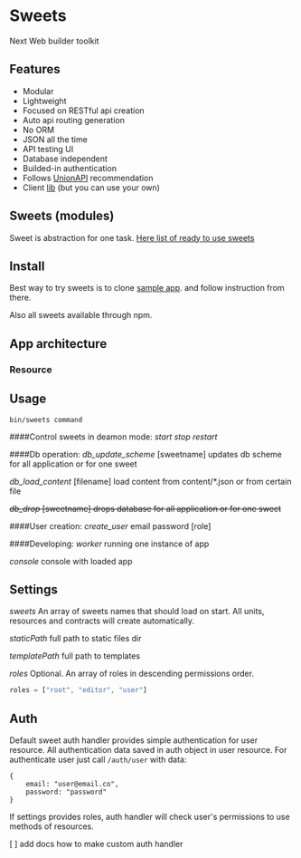 # Sweets
Next Web builder toolkit

## Features

* Modular
* Lightweight
* Focused on RESTful api creation
* Auto api routing generation
* No ORM
* JSON all the time
* API testing UI
* Database independent
* Builded-in authentication
* Follows [UnionAPI](http://unionapi.org) recommendation
* Client [lib](http://github.com/swts/swts) (but you can use your own)

## Sweets (modules)
Sweet is abstraction for one task.
[Here list of ready to use sweets](http://github.com/swts/sweets/sweets.md)

## Install

Best way to try sweets is to clone [sample app](http://http://github.com/swts/sample-app). and follow instruction from there.

Also all sweets available through npm.

## App architecture
### Resource

## Usage
    bin/sweets command

####Control sweets in deamon mode:
*start*
*stop*
*restart*

####Db operation:
*db_update_scheme* [sweetname]
updates db scheme for all application or for one sweet

*db_load_content* [filename]
load content from content/*.json or from certain file

~~*db_drop* [sweetname]
drops database for all application or for one sweet~~

####User creation:
*create_user* email password [role]

####Developing:
*worker*
running one instance of app

*console*
console with loaded app

## Settings

*sweets*
An array of sweets names that should load on start. All units, resources and contracts will create automatically. 

*staticPath*
full path to static files dir

*templatePath*
full path to templates

*roles*
Optional. An array of roles in descending permissions order.
```js
roles = ["root", "editor", "user"]
```

## Auth
Default sweet auth handler provides simple authentication for user resource. All authentication data saved in auth object in user resource. For authenticate user just call `/auth/user` with data: 
```
{
    email: "user@email.co",
    password: "password"    
}
```

If settings provides roles, auth handler will check user's permissions to use methods of resources.

[ ] add docs how to make custom auth handler
